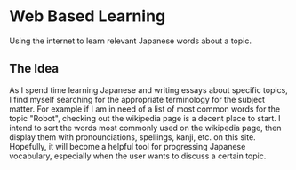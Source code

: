 # Web Based Learning
Using the internet to learn relevant Japanese words about a topic.
## The Idea
As I spend time learning Japanese and writing essays about specific topics, I find myself searching for
the appropriate terminology for the subject matter. For example if I am in need of a list of most common words for
the topic "Robot", checking out the wikipedia page is a decent place to start. I intend to sort the words most commonly used
on the wikipedia page, then display them with pronounciations, spellings, kanji, etc. on this site. Hopefully, it will 
become a helpful tool for progressing Japanese vocabulary, especially when the user wants to discuss a certain topic.
